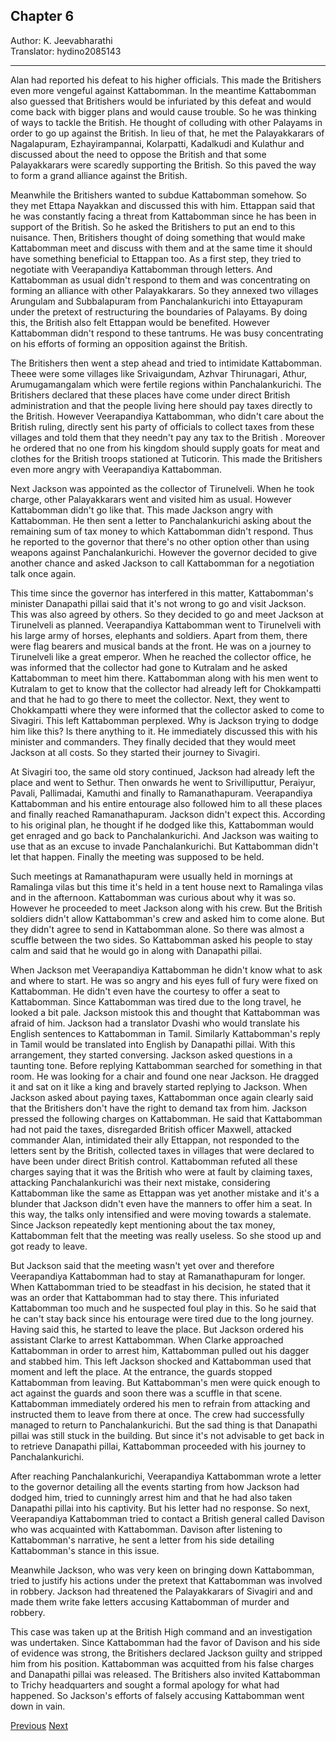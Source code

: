 ## Chapter 6
Author: K. Jeevabharathi  
Translator: hydino2085143

---

Alan had reported his defeat to his higher officials. This made the Britishers even more vengeful against Kattabomman. In the meantime Kattabomman also guessed that Britishers would be infuriated by this defeat and would come back with bigger plans and would cause trouble. So he was thinking of ways to tackle the British. He thought of colluding with other Palayams in order to go up against the British. In lieu of that, he met the Palayakkarars of Nagalapuram, Ezhayirampannai, Kolarpatti, Kadalkudi and Kulathur and discussed about the need to oppose the British and that some Palayakkarars were scaredly supporting the British. So this paved the way to form a grand alliance against the British.

Meanwhile the Britishers wanted to subdue Kattabomman somehow. So they met Ettapa Nayakkan and discussed this with him. Ettappan said that he was constantly facing a threat from Kattabomman since he has been in support of the British. So he asked the Britishers to put an end to this nuisance. Then, Britishers thought of doing something that would make Kattabomman meet and discuss with them and at the same time it should have something beneficial to Ettappan too. As a first step, they tried to negotiate with Veerapandiya Kattabomman through letters. And Kattabomman as usual didn't respond to them and was concentrating on forming an alliance with other Palayakkarars. So they annexed two villages Arungulam and Subbalapuram from Panchalankurichi into Ettayapuram under the pretext of restructuring the boundaries of Palayams. By doing this, the British also felt Ettappan would be benefited. However Kattabomman didn't respond to these tantrums. He was busy concentrating on his efforts of forming an opposition against the British.

The Britishers then went a step ahead and tried to intimidate Kattabomman. Theee were some villages like Srivaigundam, Azhvar Thirunagari, Athur, Arumugamangalam which were fertile regions within Panchalankurichi. The Britishers declared that these places have come under direct British administration and that the people living here should pay taxes directly to the British. However Veerapandiya Kattabomman, who didn't care about the British ruling, directly sent his party of officials to collect taxes from these villages and told them that they needn't pay any tax to the British . Moreover he ordered that no one from his kingdom should supply goats for meat and clothes for the British troops stationed at Tuticorin. This made the Britishers even more angry with Veerapandiya Kattabomman.

Next Jackson was appointed as the collector of Tirunelveli. When he took charge, other Palayakkarars went and visited him as usual. However Kattabomman didn't go like that. This made Jackson angry with Kattabomman. He then sent a letter to Panchalankurichi asking about the remaining sum of tax money to which Kattabomman didn't respond. Thus he reported to the governor that there's no other option other than using weapons against Panchalankurichi. However the governor decided to give another chance and asked Jackson to call Kattabomman for a negotiation talk once again.

This time since the governor has interfered in this matter, Kattabomman's minister Danapathi pillai said that it's not wrong to go and visit Jackson. This was also agreed by others. So they decided to go and meet Jackson at Tirunelveli as planned. Veerapandiya Kattabomman went to Tirunelveli with his large army of horses, elephants and soldiers. Apart from them, there were flag bearers and musical bands at the front. He was on a journey to Tirunelveli like a great emperor. When he reached the collector office, he was informed that the collector had gone to Kutralam and he asked Kattabomman to meet him there. Kattabomman along with his men went to Kutralam to get to know that the collector had already left for Chokkampatti and that he had to go there to meet the collector. Next, they went to Chokkampatti where they were informed that the collector asked to come to Sivagiri. This left Kattabomman perplexed. Why is Jackson trying to dodge him like this? Is there anything to it. He immediately discussed this with his minister and commanders. They finally decided that they would meet Jackson at all costs. So they started their journey to Sivagiri.

At Sivagiri too, the same old story continued, Jackson had already left the place and went to Sethur. Then onwards he went to Srivilliputtur, Peraiyur, Pavali, Pallimadai, Kamuthi and finally to Ramanathapuram. Veerapandiya Kattabomman and his entire entourage also followed him to all these places and finally reached Ramanathapuram. Jackson didn't expect this. According to his original plan, he thought if he dodged like this, Kattabomman would get enraged and go back to Panchalankurichi. And Jackson was waiting to use that as an excuse to invade Panchalankurichi. But Kattabomman didn't let that happen. Finally the meeting was supposed to be held.

Such meetings at Ramanathapuram were usually held in mornings at Ramalinga vilas but this time it's held in a tent house next to Ramalinga vilas and in the afternoon. Kattabomman was curious about why it was so. However he proceeded to meet Jackson along with his crew. But the British soldiers didn't allow Kattabomman's crew and asked him to come alone. But they didn't agree to send in Kattabomman alone. So there was almost a scuffle between the two sides. So Kattabomman asked his people to stay calm and said that he would go in along with Danapathi pillai.

When Jackson met Veerapandiya Kattabomman he didn't know what to ask and where to start. He was so angry and his eyes full of fury were fixed on Kattabomman. He didn't even have the courtesy to offer a seat to Kattabomman. Since Kattabomman was tired due to the long travel, he looked a bit pale. Jackson mistook this and thought that Kattabomman was afraid of him. Jackson had a translator Dvashi who would translate his English sentences to Kattabomman in Tamil. Similarly Kattabomman's reply in Tamil would be translated into English by Danapathi pillai. With this arrangement, they started conversing. Jackson asked questions in a taunting tone. Before replying Kattabomman searched for something in that room. He was looking for a chair and found one near Jackson. He dragged it and sat on it like a king and bravely started replying to Jackson. When Jackson asked about paying taxes, Kattabomman once again clearly said that the Britishers don't have the right to demand tax from him. Jackson pressed the following charges on Kattabomman. He said that Kattabomman had not paid the taxes, disregarded British officer Maxwell, attacked commander Alan, intimidated their ally Ettappan, not responded to the letters sent by the British, collected taxes in villages that were declared to have been under direct British control. Kattabomman refuted all these charges saying that it was the British who were at fault by claiming taxes, attacking Panchalankurichi was their next mistake, considering Kattabomman like the same as Ettappan was yet another mistake and it's a blunder that Jackson didn't even have the manners to offer him a seat. In this way, the talks only intensified and were moving towards a stalemate. Since Jackson repeatedly kept mentioning about the tax money, Kattabomman felt that the meeting was really useless. So she stood up and got ready to leave.

But Jackson said that the meeting wasn't yet over and therefore Veerapandiya Kattabomman had to stay at Ramanathapuram for longer. When Kattabomman tried to be steadfast in his decision, he stated that it was an order that Kattabomman had to stay there. This infuriated Kattabomman too much and he suspected foul play in this. So he said that he can't stay back since his entourage were tired due to the long journey. Having said this, he started to leave the place. But Jackson ordered his assistant Clarke to arrest Kattabomman. When Clarke approached Kattabomman in order to arrest him, Kattabomman pulled out his dagger and stabbed him. This left Jackson shocked and Kattabomman used that moment and left the place. At the entrance, the guards stopped Kattabomman from leaving. But Kattabomman's men were quick enough to act against the guards and soon there was a scuffle in that scene. Kattabomman immediately ordered his men to refrain from attacking and instructed them to leave from there at once. The crew had successfully managed to return to Panchalankurichi. But the sad thing is that Danapathi pillai was still stuck in the building. But since it's not advisable to get back in to retrieve Danapathi pillai, Kattabomman proceeded with his journey to Panchalankurichi. 

After reaching Panchalankurichi, Veerapandiya Kattabomman wrote a letter to the governor detailing all the events starting from how Jackson had dodged him, tried to cunningly arrest him and that he had also taken Danapathi pillai into his captivity. But his letter had no response. So next, Veerapandiya Kattabomman tried to contact a British general called Davison who was acquainted with Kattabomman. Davison after listening to Kattabomman's narrative, he sent a letter from his side detailing Kattabomman's stance in this issue.

Meanwhile Jackson, who was very keen on bringing down Kattabomman, tried to justify his actions under the pretext that Kattabomman was involved in robbery. Jackson had threatened the Palayakkarars of Sivagiri and and made them write fake letters accusing Kattabomman of murder and robbery.

This case was taken up at the British High command and an investigation was undertaken. Since Kattabomman had the favor of Davison and his side of evidence was strong, the Britishers declared Jackson guilty and stripped him from his position. Kattabomman was acquitted from his false charges and Danapathi pillai was released. The Britishers also invited Kattabomman to Trichy headquarters and sought a formal apology for what had happened. So Jackson's efforts of falsely accusing Kattabomman went down in vain.

[Previous](./chapter-5.md)
[Next](./chapter-7.md)
